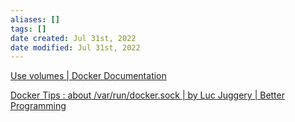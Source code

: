 ```yaml
---
aliases: []
tags: [] 
date created: Jul 31st, 2022
date modified: Jul 31st, 2022
---
```

[Use volumes | Docker Documentation](https://docs.docker.com/storage/volumes/)

[Docker Tips : about /var/run/docker.sock | by Luc Juggery | Better Programming](https://betterprogramming.pub/about-var-run-docker-sock-3bfd276e12fd)

